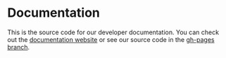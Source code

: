 # Documentation

This is the source code for our developer documentation.  You can check out the [documentation website](http://wallit.github.com/documentation)
or see our source code in the [gh-pages branch](https://github.com/wallit/documentation/tree/gh-pages).
